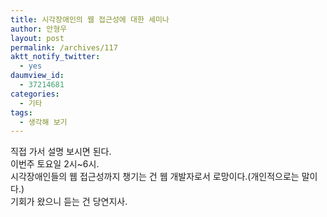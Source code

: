```yaml
---
title: 시각장애인의 웹 접근성에 대한 세미나
author: 안형우
layout: post
permalink: /archives/117
aktt_notify_twitter:
  - yes
daumview_id:
  - 37214681
categories:
  - 기타
tags:
  - 생각해 보기
---
```

<div class="video-container">
  <div class="video-container__inner">
  </div>
</div>

<div>
  직접 가서 설명 보시면 된다.
</div>

<div>
  이번주 토요일 2시~6시.
</div>

<div>
  시각장애인들의 웹 접근성까지 챙기는 건 웹 개발자로서 로망이다.(개인적으로는 말이다.)
</div>

<div>
  기회가 왔으니 듣는 건 당연지사.
</div>
